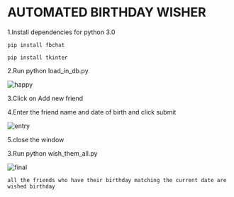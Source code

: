 # AUTOMATED BIRTHDAY WISHER

1.Install dependencies for python 3.0
	
	pip install fbchat

	pip install tkinter

2.Run python load_in_db.py

![happy](https://user-images.githubusercontent.com/24820856/37968780-b190a1f0-31ec-11e8-83b6-6082e5580dba.png)

	
3.Click on Add new friend

4.Enter the friend name and date of birth and click submit

![entry](https://user-images.githubusercontent.com/24820856/37968867-f0a884de-31ec-11e8-9994-77ec017ea6f0.png)


5.close the window

3.Run python wish_them_all.py

![final](https://user-images.githubusercontent.com/24820856/37968966-39a721c2-31ed-11e8-903e-1ce3e1a6be73.png)

	
	all the friends who have their birthday matching the current date are wished birthday

	


